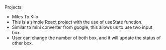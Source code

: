 Projects

- Miles To Kilo
- This is a simple React project with the use of useState function.
- Similar to mini converter from google, this allows us to use two input box.
- User can change the number of both box, and it will update the status of other box.
